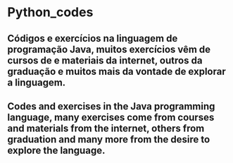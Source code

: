 # Python_codes

Códigos e exercícios na linguagem de programação Java, muitos exercícios vêm de cursos de e materiais da internet, outros da graduação e muitos mais da vontade de explorar a linguagem.
---
Codes and exercises in the Java programming language, many exercises come from courses and materials from the internet, others from graduation and many more from the desire to explore the language.
---
